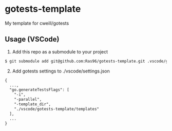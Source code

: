 # gotests-template

My template for cweill/gotests

## Usage (VSCode)

1. Add this repo as a submodule to your project
```sh
$ git submodule add git@github.com:Ras96/gotests-template.git .vscode/gotests-template
```

2. Add gotests settings to ./vscode/settings.json
```txt
{
  ...,
  "go.generateTestsFlags": [
    "-i",
    "-parallel",
    "-template_dir",
    "./vscode/gotests-template/templates"
  ],
  ...
}
```
